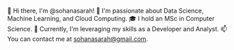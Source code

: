 👋 Hi there, I'm @sohanasarah!
👀 I'm passionate about Data Science, Machine Learning, and Cloud Computing.
🎓 I hold an MSc in Computer Science.
💼 Currently, I'm leveraging my skills as a Developer and Analyst.
📫 You can contact me at sohanasarah@gmail.com.


<!---
sohanasarah/sohanasarah is a ✨ special ✨ repository because its `README.md` (this file) appears on your GitHub profile.
You can click the Preview link to take a look at your changes.
--->
